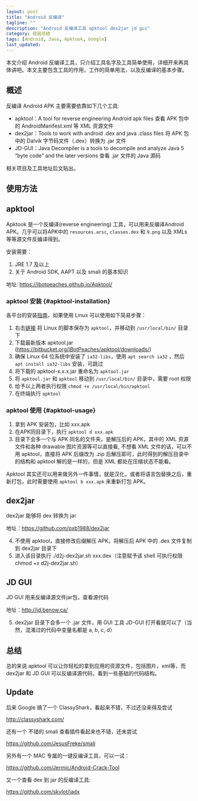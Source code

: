```yaml
---
layout: post
title: "Android 反编译"
tagline: ""
description: "Android 反编译工具 apktool dex2jar jd gui"
category: 经验总结
tags: [Android, Java, Apktook, Google]
last_updated: 
---
```



本文介绍 Android 反编译工具，只介绍工具名字及工具简单使用，详细开来再具体讲吧。本文主要包含工具的作用，工作的简单用法，以及反编译的基本步骤。

## 概述
反编译 Android APK 主要需要依靠如下几个工具:

- apktool：A tool for reverse engineering Android apk files 查看 APK 包中的 AndroidManifest.xml 等 XML 资源文件
- dex2jar：Tools to work with android .dex and java .class files 将 APK 包中的 Dalvik 字节码文件（.dex）转换为 .jar 文件
- JD-GUI：Java Decompiler is a tools to decompile and analyze Java 5 “byte code” and the later versions 查看 .jar 文件的 Java 源码

相关项目及工具地址后文贴出。

## 使用方法

## apktool
Apktook 是一个反编译(reverse engineering) 工具，可以用来反编译Android APK。几乎可以将APK中的 `resources.arsc`, `classes.dex` 和 `9.png` 以及 XMLs 等等源文件反编译得到。

安装需要：

1. JRE 1.7 及以上
2. 关于 Android SDK, AAPT 以及 smali 的基本知识

地址: <https://ibotpeaches.github.io/Apktool/>

###  apktool 安装 {#apktool-installation}

各平台的安装[指南](https://ibotpeaches.github.io/Apktool/install/)，如果使用 Linux 可以使用如下简易步骤：

1. 右击[链接](https://raw.githubusercontent.com/iBotPeaches/Apktool/master/scripts/linux/apktool) 将 Linux 的脚本保存为 `apktool`，并移动到 `/usr/local/bin/` 目录下
2. 下载最新版本 apktool.jar (https://bitbucket.org/iBotPeaches/apktool/downloads/)
3. 确保 Linux 64 位系统中安装了 `ia32-libs`，使用 `apt search ia32` ，然后 `apt install ia32-libs` 安装，可跳过
4. 将下载的 apktool-x.x.x.jar 重命名为 `apktool.jar`
5. 将 `apktool.jar` 和 `apktool` 移动到 `/usr/local/bin/` 目录中，需要 root 权限
6. 给予以上两者执行权限 `chmod +x /usr/local/bin/apktool`
7. 在终端执行 `apktool`

### apktool 使用 {#apktool-usage}

1. 拿到 APK 安装包，比如 xxx.apk
2. 在APK同目录下，执行 `apktool d xxx.apk`
3. 目录下会多一个与 APK 同名的文件夹，是解压后的 APK，其中的 XML 资源文件和各种 drawable 图片资源等可以直接看, 不想看 XML 文件的话，可以不用 apktool，直接将 APK 后缀改为 .zip 后解压即可，此时得到的解压目录中的结构和 apktool 解的是一样的，但是 XML 都处在压缩状态不能看。


Apktool 其实还可以用来做另外一件事情，就是汉化，或者将语言包替换之后，重新打包，此时需要使用 `apktool b xxx.apk` 来重新打包 APK。

## dex2jar
dex2jar 能够将 dex 转换为 jar

地址：<https://github.com/pxb1988/dex2jar>

4. 不使用 apktool，直接修改后缀解压 APK，将解压后 APK 中的 .dex 文件复制到 dex2jar 目录下
5. 进入该目录执行 ./d2j-dex2jar.sh xxx.dex（注意赋予该 shell 可执行权限 chmod +x d2j-dex2jar.sh）

## JD GUI
JD GUI 用来反编译源文件jar包，查看源代码

地址：<http://jd.benow.ca/>

5. dex2jar 目录下会多一个 .jar 文件，用 GUI 工具 JD-GUI 打开看就可以了（当然，混淆过的代码中变量名都是 a, b, c, d）

## 总结
总的来说 apktool 可以让你轻松的拿到应用的资源文件，包括图片，xml等，而 dex2jar 和 JD GUI 可以反编译源代码，看到一些基础的代码结构。



## Update

后来 Google 搞了一个 ClassyShark，看起来不错，不过还没来得及尝试

<http://classyshark.com/>

还有一个 不错的 smali 查看插件看起来也不错，还未尝试

<https://github.com/JesusFreke/smali>

另外有一个 MAC 专属的一键反编译工具，可以一试：

<https://github.com/Jermic/Android-Crack-Tool>

又一个查看 dex 到 jar 的反编译工具:

<https://github.com/skylot/jadx>

